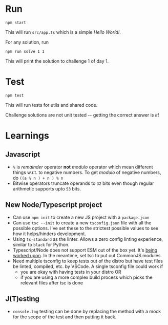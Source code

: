 
# Run

```
npm start
```

This will run `src/app.ts` which is a simple _Hello World!_.

For any solution, run
```
npm run solve 1 1
```
This will print the solution to challenge 1 of day 1.

# Test

```
npm test
```
This will run tests for utils and shared code.

Challenge solutions are not unit tested -- getting the correct answer is _it_!


# Learnings

## Javascript

* `%` is _remainder_ operator **not** _modulo_ operator
  which mean different things w.r.t. to negative numbers.
  To get _modulo_ of negative numbers, do `((a % n ) + n ) % n`
* Bitwise operators truncate operands to `32` bits even though regular
  arithmetic supports upto `53` bits.

## New Node/Typescript project

* Can use `npm init` to create a new JS project with a `package.json`
* Can use `tsc --init` to create a new `tsconfig.json` file with all the possible options.
   I've set these to the strictest possible values to see how it helps/hinders development.
* Using `ts-standard` as the linter. Allows a zero config linting experience, similar to `black` for Python.
* Typescript/Node does not support ESM out of the box yet. It's [being worked upon](https://github.com/TypeStrong/ts-node/issues/1007). In the meantime, set tsc to put out CommonJS modules.
* Need multiple tsconfig to keep tests out of the distro but have test files be linted, compiled, etc. by VSCode.
  A single tsconfig file could work if
    - you are okay with having tests in your distro OR
    - if you are using a more complex build process which picks the relevant files after tsc is done

## J(T)esting

* `console.log` testing can be done by replacing the method with a mock for the scope of the test and then putting it back.
